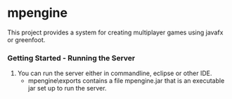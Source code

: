 # mpengine

This project provides a system for creating multiplayer games using javafx or greenfoot.

### Getting Started - Running the Server

1. You can run the server either in commandline, eclipse or other IDE.
    - mpengine\exports contains a file mpengine.jar that is an executable jar set up to
      run the server.

